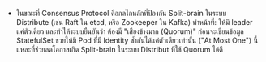 - ในขณะที่ Consensus Protocol คือกลไกหลักที่ป้องกัน Split-brain ในระบบ Distribute (เช่น Raft ใน etcd, หรือ Zookeeper ใน Kafka) ทำหน้าที่: ให้มี leader แค่ตัวเดียว และทำให้ระบบยืนยันว่า ต้องมี "เสียงข้างมาก (Quorum)" ก่อนจะเขียนข้อมูล  
StatefulSet ช่วยให้มี Pod ที่มี Identity ซ้ำกันได้แค่ตัวเดียวเท่านั้น ("At Most One") นี่แหละที่ช่วยลดโอกาสเกิด Split-brain ในระบบ Distribut ที่ใช้ Quorum ได้ดี
